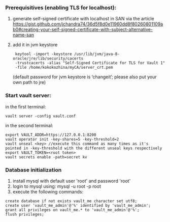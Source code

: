 ### Prerequisitives (enabling TLS for localhost):

1. generate self-signed certificate with localhost in SAN via the article 
https://gist.github.com/jchandra74/36d5f8d0e11960dd8f80260801109ab0#creating-your-self-signed-certificate-with-subject-alternative-name-san
2. add it in jvm keystore

		keytool -import -keystore /usr/lib/jvm/java-8-oracle/jre/lib/security/cacerts 
		-trustcacerts -alias "Self-Signed Certificate for TLS for Vault 1" 
		-file /home/kokokozhina/myCA/server_crt.pem 
    (default password for jvm keystore is ‘changeit’; please also put your own path to jre)
   
    

### Start vault server:

in the first terminal: 

	vault server -config vault.conf
	
in the second terminal: 
			
	export VAULT_ADDR=https://127.0.0.1:8200
	vault operator init -key-shares=5 -key-threshold=2
	vault unseal <key> //execute this command as many times as it's pointed in -key-threshold with the different unseal keys respectively 
	export VAULT_TOKEN=<root token>
	vault secrets enable -path=secret kv
	
### Database initialization

1. install mysql with default user 'root' and password 'root'
2. login to mysql using: mysql -u root -p root 
3. execute the following commands:
```
create database if not exists vault_me character set utf8;
create user 'vault_me_admin'@'%' identified by 'vault_me_admin';
grant all privileges on vault_me.* to 'vault_me_admin'@'%';
flush privileges;
```
	